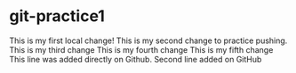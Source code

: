 # git-practice1

This is my first local change!
This is my second change to practice pushing.
This is my third change
This is my fourth change
This is my fifth change 
This line was added directly on Github.
Second line added on GitHub
